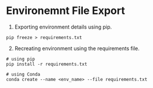 # Environemnt File Export

1. Exporting environment details using pip.
```
pip freeze > requirements.txt
```

2. Recreating environment using the requirements file.
```
# using pip
pip install -r requirements.txt

# using Conda
conda create --name <env_name> --file requirements.txt
```
